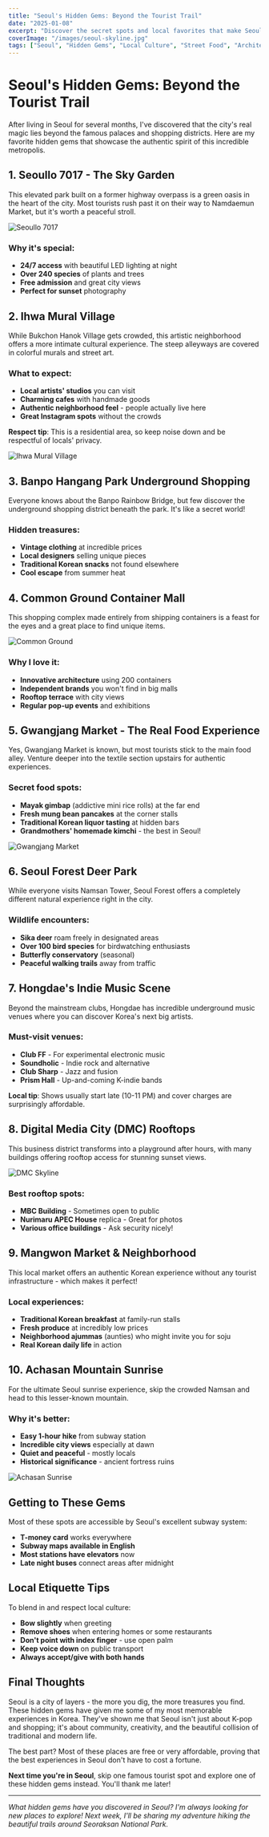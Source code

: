 ```yaml
---
title: "Seoul's Hidden Gems: Beyond the Tourist Trail"
date: "2025-01-08"
excerpt: "Discover the secret spots and local favorites that make Seoul truly special - from rooftop gardens to underground shopping districts."
coverImage: "/images/seoul-skyline.jpg"
tags: ["Seoul", "Hidden Gems", "Local Culture", "Street Food", "Architecture"]
---
```


# Seoul's Hidden Gems: Beyond the Tourist Trail

After living in Seoul for several months, I've discovered that the city's real magic lies beyond the famous palaces and shopping districts. Here are my favorite hidden gems that showcase the authentic spirit of this incredible metropolis.

## 1. Seoullo 7017 - The Sky Garden

This elevated park built on a former highway overpass is a green oasis in the heart of the city. Most tourists rush past it on their way to Namdaemun Market, but it's worth a peaceful stroll.

![Seoullo 7017](/images/seoullo-park.jpg)

### Why it's special:
- **24/7 access** with beautiful LED lighting at night
- **Over 240 species** of plants and trees
- **Free admission** and great city views
- **Perfect for sunset** photography

## 2. Ihwa Mural Village

While Bukchon Hanok Village gets crowded, this artistic neighborhood offers a more intimate cultural experience. The steep alleyways are covered in colorful murals and street art.

### What to expect:
- **Local artists' studios** you can visit
- **Charming cafes** with handmade goods
- **Authentic neighborhood feel** - people actually live here
- **Great Instagram spots** without the crowds

**Respect tip**: This is a residential area, so keep noise down and be respectful of locals' privacy.

![Ihwa Mural Village](/images/ihwa-murals.jpg)

## 3. Banpo Hangang Park Underground Shopping

Everyone knows about the Banpo Rainbow Bridge, but few discover the underground shopping district beneath the park. It's like a secret world!

### Hidden treasures:
- **Vintage clothing** at incredible prices
- **Local designers** selling unique pieces
- **Traditional Korean snacks** not found elsewhere
- **Cool escape** from summer heat

## 4. Common Ground Container Mall

This shopping complex made entirely from shipping containers is a feast for the eyes and a great place to find unique items.

![Common Ground](/images/common-ground.jpg)

### Why I love it:
- **Innovative architecture** using 200 containers
- **Independent brands** you won't find in big malls
- **Rooftop terrace** with city views
- **Regular pop-up events** and exhibitions

## 5. Gwangjang Market - The Real Food Experience

Yes, Gwangjang Market is known, but most tourists stick to the main food alley. Venture deeper into the textile section upstairs for authentic experiences.

### Secret food spots:
- **Mayak gimbap** (addictive mini rice rolls) at the far end
- **Fresh mung bean pancakes** at the corner stalls
- **Traditional Korean liquor tasting** at hidden bars
- **Grandmothers' homemade kimchi** - the best in Seoul!

![Gwangjang Market](/images/gwangjang-food.jpg)

## 6. Seoul Forest Deer Park

While everyone visits Namsan Tower, Seoul Forest offers a completely different natural experience right in the city.

### Wildlife encounters:
- **Sika deer** roam freely in designated areas
- **Over 100 bird species** for birdwatching enthusiasts
- **Butterfly conservatory** (seasonal)
- **Peaceful walking trails** away from traffic

## 7. Hongdae's Indie Music Scene

Beyond the mainstream clubs, Hongdae has incredible underground music venues where you can discover Korea's next big artists.

### Must-visit venues:
- **Club FF** - For experimental electronic music
- **Soundholic** - Indie rock and alternative
- **Club Sharp** - Jazz and fusion
- **Prism Hall** - Up-and-coming K-indie bands

**Local tip**: Shows usually start late (10-11 PM) and cover charges are surprisingly affordable.

## 8. Digital Media City (DMC) Rooftops

This business district transforms into a playground after hours, with many buildings offering rooftop access for stunning sunset views.

![DMC Skyline](/images/dmc-sunset.jpg)

### Best rooftop spots:
- **MBC Building** - Sometimes open to public
- **Nurimaru APEC House** replica - Great for photos
- **Various office buildings** - Ask security nicely!

## 9. Mangwon Market & Neighborhood

This local market offers an authentic Korean experience without any tourist infrastructure - which makes it perfect!

### Local experiences:
- **Traditional Korean breakfast** at family-run stalls
- **Fresh produce** at incredibly low prices
- **Neighborhood ajummas** (aunties) who might invite you for soju
- **Real Korean daily life** in action

## 10. Achasan Mountain Sunrise

For the ultimate Seoul sunrise experience, skip the crowded Namsan and head to this lesser-known mountain.

### Why it's better:
- **Easy 1-hour hike** from subway station
- **Incredible city views** especially at dawn
- **Quiet and peaceful** - mostly locals
- **Historical significance** - ancient fortress ruins

![Achasan Sunrise](/images/achasan-sunrise.jpg)

## Getting to These Gems

Most of these spots are accessible by Seoul's excellent subway system:
- **T-money card** works everywhere
- **Subway maps available in English**
- **Most stations have elevators** now
- **Late night buses** connect areas after midnight

## Local Etiquette Tips

To blend in and respect local culture:
- **Bow slightly** when greeting
- **Remove shoes** when entering homes or some restaurants
- **Don't point with index finger** - use open palm
- **Keep voice down** on public transport
- **Always accept/give with both hands**

## Final Thoughts

Seoul is a city of layers - the more you dig, the more treasures you find. These hidden gems have given me some of my most memorable experiences in Korea. They've shown me that Seoul isn't just about K-pop and shopping; it's about community, creativity, and the beautiful collision of traditional and modern life.

The best part? Most of these places are free or very affordable, proving that the best experiences in Seoul don't have to cost a fortune.

**Next time you're in Seoul**, skip one famous tourist spot and explore one of these hidden gems instead. You'll thank me later!

---

*What hidden gems have you discovered in Seoul? I'm always looking for new places to explore! Next week, I'll be sharing my adventure hiking the beautiful trails around Seoraksan National Park.*